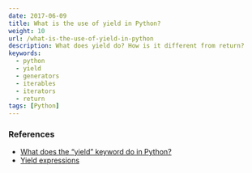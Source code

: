 ```yaml
---
date: 2017-06-09
title: What is the use of yield in Python?
weight: 10
url: /what-is-the-use-of-yield-in-python
description: What does yield do? How is it different from return?
keywords:
  - python
  - yield
  - generators
  - iterables
  - iterators
  - return
tags: [Python]
---
```



### References

- [What does the “yield” keyword do in Python?](https://stackoverflow.com/questions/231767/what-does-the-yield-keyword-do-in-python)
- [Yield expressions](https://docs.python.org/3/reference/expressions.html?highlight=yield#yield-expressions)